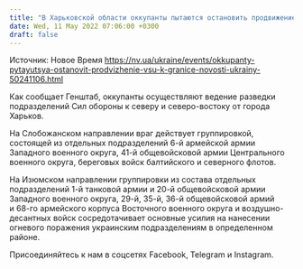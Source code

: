 ```yaml
---
title: "В Харьковской области оккупанты пытаются остановить продвижение украинских войск к границе — Генштаб"
date: Wed, 11 May 2022 07:06:00 +0300
draft: false
---
```

Источник: Новое Время https://nv.ua/ukraine/events/okkupanty-pytayutsya-ostanovit-prodvizhenie-vsu-k-granice-novosti-ukrainy-50241106.html


Как сообщает Генштаб, оккупанты осуществляют ведение разведки подразделений Сил обороны к северу и северо-востоку от города Харьков.

На Слобожанском направлении враг действует группировкой, состоящей из отдельных подразделений 6-й армейской армии Западного военного округа, 41-й общевойсковой армии Центрального военного округа, береговых войск балтийского и северного флотов.

На Изюмском направлении группировки из состава отдельных подразделений 1-й танковой армии и 20-й общевойсковой армии Западного военного округа, 29-й, 35-й, 36-й общевойсковой армий и 68-го армейского корпуса Восточного военного округа и воздушно-десантных войск сосредотачивает основные усилия на нанесении огневого поражения украинским подразделениям в определенном районе.

Присоединяйтесь к нам в соцсетях Facebook, Telegram и Instagram.
